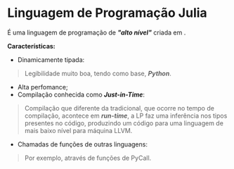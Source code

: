 # Linguagem de Programação Julia

É uma linguagem de programação de ***"alto nível"*** criada em .

**Características:**

- Dinamicamente tipada:
> Legibilidade muito boa, tendo como base, ***Python***.
- Alta perfomance;
- Compilação conhecida como ***Just-in-Time***:
> Compilação que diferente da tradicional, que ocorre no tempo de compilação, acontece em ***run-time***, a LP faz uma inferência nos tipos presentes no código, produzindo um código para uma linguagem de mais baixo nível para máquina LLVM.
- Chamadas de funções de outras linguagens:
> Por exemplo, através de funções de PyCall.
